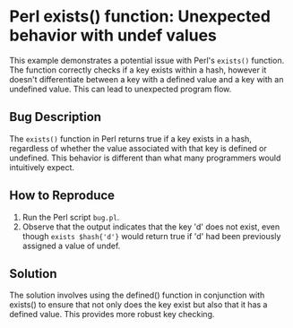 # Perl exists() function: Unexpected behavior with undef values

This example demonstrates a potential issue with Perl's `exists()` function.  The function correctly checks if a key exists within a hash, however it doesn't differentiate between a key with a defined value and a key with an undefined value.  This can lead to unexpected program flow.

## Bug Description
The `exists()` function in Perl returns true if a key exists in a hash, regardless of whether the value associated with that key is defined or undefined.  This behavior is different than what many programmers would intuitively expect.

## How to Reproduce
1. Run the Perl script `bug.pl`.
2. Observe that the output indicates that the key 'd' does not exist, even though `exists $hash{'d'}` would return true if 'd' had been previously assigned a value of undef. 

## Solution
The solution involves using the defined() function in conjunction with exists() to ensure that not only does the key exist but also that it has a defined value.  This provides more robust key checking.
